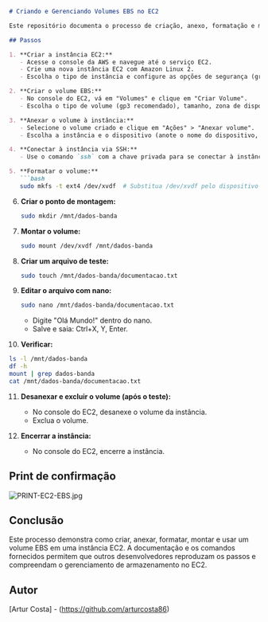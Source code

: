 ```markdown
# Criando e Gerenciando Volumes EBS no EC2

Este repositório documenta o processo de criação, anexo, formatação e montagem de um volume EBS em uma instância EC2 com Amazon Linux 2.

## Passos

1. **Criar a instância EC2:**
   - Acesse o console da AWS e navegue até o serviço EC2.
   - Crie uma nova instância EC2 com Amazon Linux 2.
   - Escolha o tipo de instância e configure as opções de segurança (grupo de segurança).

2. **Criar o volume EBS:**
   - No console do EC2, vá em "Volumes" e clique em "Criar Volume".
   - Escolha o tipo de volume (gp3 recomendado), tamanho, zona de disponibilidade (mesma da instância) e crie o volume.

3. **Anexar o volume à instância:**
   - Selecione o volume criado e clique em "Ações" > "Anexar volume".
   - Escolha a instância e o dispositivo (anote o nome do dispositivo, ex: `/dev/xvdf`).

4. **Conectar à instância via SSH:**
   - Use o comando `ssh` com a chave privada para se conectar à instância.

5. **Formatar o volume:**
   ```bash
   sudo mkfs -t ext4 /dev/xvdf  # Substitua /dev/xvdf pelo dispositivo correto
   ```

6. **Criar o ponto de montagem:**
   ```bash
   sudo mkdir /mnt/dados-banda
   ```

7. **Montar o volume:**
   ```bash
   sudo mount /dev/xvdf /mnt/dados-banda
   ```

8. **Criar um arquivo de teste:**
   ```bash
   sudo touch /mnt/dados-banda/documentacao.txt
   ```

9. **Editar o arquivo com nano:**
   ```bash
   sudo nano /mnt/dados-banda/documentacao.txt
   ```
   - Digite "Olá Mundo!" dentro do nano.
   - Salve e saia: Ctrl+X, Y, Enter.

10. **Verificar:**
   ```bash
   ls -l /mnt/dados-banda
   df -h
   mount | grep dados-banda
   cat /mnt/dados-banda/documentacao.txt
   ```

11. **Desanexar e excluir o volume (após o teste):**
    - No console do EC2, desanexe o volume da instância.
    - Exclua o volume.

12. **Encerrar a instância:**
    - No console do EC2, encerre a instância.

## Print de confirmação

![PRINT-EC2-EBS.jpg](PRINT-EC2-EBS.jpg)

## Conclusão

Este processo demonstra como criar, anexar, formatar, montar e usar um volume EBS em uma instância EC2.  A documentação e os comandos fornecidos permitem que outros desenvolvedores reproduzam os passos e compreendam o gerenciamento de armazenamento no EC2.

## Autor

[Artur Costa] - (https://github.com/arturcosta86)

